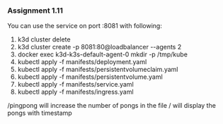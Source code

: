 ### Assignment 1.11

You can use the service on port :8081 with following:

1. k3d cluster delete
2. k3d cluster create -p 8081:80@loadbalancer --agents 2
3. docker exec k3d-k3s-default-agent-0 mkdir -p /tmp/kube
4. kubectl apply -f manifests/deployment.yaml
5. kubectl apply -f manifests/persistentvolumeclaim.yaml
6. kubectl apply -f manifests/persistentvolume.yaml 
7. kubectl apply -f manifests/service.yaml 
8. kubectl apply -f manifests/ingress.yaml 

/pingpong will increase the number of pongs in the file / will display the pongs with timestamp